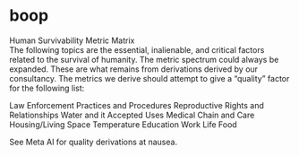 # boop
Human Survivability Metric Matrix
<br>
The following topics are the essential, inalienable, and critical factors related to the survival of humanity. The metric spectrum could always be expanded. These are what remains from derivations derived by our consultancy. The metrics we derive should attempt to give a “quality” factor for the following list:

Law Enforcement Practices and Procedures
Reproductive Rights and Relationships
Water and it Accepted Uses
Medical Chain and Care
Housing/Living Space
Temperature
Education
Work Life 
Food

See Meta AI for quality derivations at nausea.
